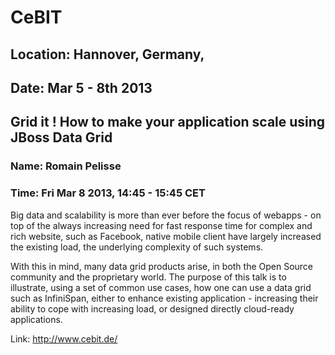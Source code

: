 # CeBIT
## Location: Hannover, Germany,
## Date: Mar 5 - 8th 2013


## Grid it ! How to make your application scale using JBoss Data Grid
### Name: Romain Pelisse
### Time: Fri Mar 8 2013, 14:45 - 15:45 CET

Big data and scalability is more than ever before the focus of webapps - on top of the always
increasing need for fast response time for complex and rich website, such as Facebook, native mobile
client have largely increased the existing load, the underlying complexity of such systems.

With this in mind, many data grid products arise, in both the Open Source community and the
proprietary world. The purpose of this talk is to illustrate, using a set of common use cases, how
one can use a data grid such as InfiniSpan, either to enhance existing application - increasing
their ability to cope with increasing load, or designed directly cloud-ready applications.

Link: http://www.cebit.de/
